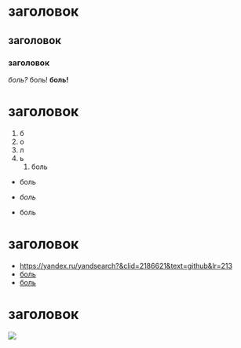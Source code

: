 # заголовок
## заголовок
### заголовок


*боль?* боль!
**боль!** 

# заголовок
1. б 
2. о
3. л 
4. ь
    1. боль
    
* боль
+ *боль*
- боль

# заголовок
- https://yandex.ru/yandsearch?&clid=2186621&text=github&lr=213
- [боль](https://yandex.ru/yandsearch?&clid=2186621&text=github&lr=213)
- [боль](https://yandex.ru/yandsearch?&clid=2186621&text=github&lr=213 "страдаешь?")

# заголовок
![](http://anekdotov.net/pic/photo9/10234038c.jpg)
